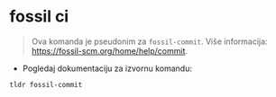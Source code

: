 # fossil ci

> Ova komanda je pseudonim za `fossil-commit`.
> Više informacija: <https://fossil-scm.org/home/help/commit>.

- Pogledaj dokumentaciju za izvornu komandu:

`tldr fossil-commit`
